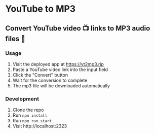 # YouTube to MP3
## Convert YouTube video 📺 links to MP3 audio files 🎹

### Usage
1. Visit the deployed app at https://yt2mp3.rip
2. Paste a YouTube video link into the input field
3. Click the "Convert" button
4. Wait for the conversion to complete
5. The mp3 file will be downloaded automatically

### Development
1. Clone the repo
2. Run `npm install`
3. Run `npm run start`
4. Visit http://localhost:2323
